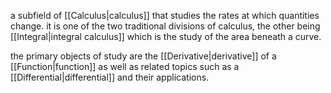 a subfield of [[Calculus|calculus]] that studies the rates at which quantities change. it is one of the two traditional divisions of calculus, the other being [[Integral|integral calculus]] which is the study of the area beneath a curve. 

the primary objects of study are the [[Derivative|derivative]] of a [[Function|function]] as well as related topics such as a [[Differential|differential]] and their applications.
